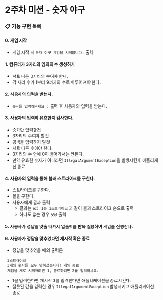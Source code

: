 # 2주차 미션 - 숫자 야구

### 📋 기능 구현 목록


#### 0. 게임 시작
- 게임 시작 시  `숫자 야구 게임을 시작합니다.` 출력

#### 1. 컴퓨터가 3자리의 임의의 수 생성하기
- 서로 다른 3자리의 수여야 한다.
- 각 자리 수가 1부터 9까지의 수로 이루어져야 한다.

#### 2. 사용자의 입력을 받는다.
- `숫자를 입력해주세요 :` 출력 후 사용자의 입력을 받는다.

#### 3. 사용자의 입력이 유효한지 검사한다.
- 숫자만 입력할것
- 3자리의 수여야 할것
- 공백을 입력하지 말것
- 서로 다른 수여야 한다.
- 3자리의 수 안에 0이 들어가서는 안된다.
- 만약 유효한 숫자가 아니라면 `IllegalArgumentException`을 발생시킨후 애플리케션 종료

#### 4. 사용자의 입력을 통해 볼과 스트라이크를 구한다.
- 스트라이크를 구한다.
- 볼을 구한다.
- 사용자에게 결과 출력
	- 결과는 `ex) 1볼 1스트라이크` 과 같이 볼과 스트라이크 순으로 출력
	- 하나도 없는 경우 `낫싱` 출력

#### 5. 사용자가 정답을 맞출 때까지 입출력을 반복 실행하여 게임을 진행한다.

#### 6. 사용자가 정답을 맞추었다면 재시작 혹은 종료
 - 정답을 맞추었을 때의 출력문
 ```
  3스트라이크
  3개의 숫자를 모두 맞히셨습니다! 게임 종료
  게임을 새로 시작하려면 1, 종료하려면 2를 입력하세요.
  ```
 - 1을 입력한다면 재시작 2를 입력한다면 애플리케이션을 종료시킨다.
 - 잘못된 값을 입력한 경우 `IllegalArgumentException` 발생시키고 애플리케이션 종료

